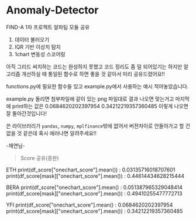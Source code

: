 # Anomaly-Detector
FIND-A 1차 프로젝트 알파팀 모듈 공유


1. 데이터 불러오기
2. IQR 기반 이상치 탐지
3. 1chart 변동성 스코어링

아직 그리드 써치하는 코드는 완성하지 못했고 코드 정리도 좀 덜 되어있기는 하지만 알고리즘 개선하실 때 통일된 함수로 하면 좋을 것 같아서 미리 공유드렸어요!!

functions.py에 필요한 함수들 있고 example.py에서 사용하는 예시 적어놓았습니다. 

example.py 돌리면 첨부파일에 같이 있는 png 파일대로 결과 나오면 맞는거고 마지막에 print하는 값은 0.0684620202397954
0.34212219357360485
이렇게 나오면 잘 돌아간것입니다!

쓴 라이브러리가 `pandas`, `numpy`, `mplfinance`밖에 없어서 버젼차이로 안돌아가고 할 건 없을 것 같은데 혹시 에러나면 알려주세요!!

-재연님-


>Score 공유(종완)  

ETH
print(df_score["onechart_score"].mean()) : 0.03135716018707601  
print(df_score[mask]["onechart_score"].mean()) : 0.44614434628215444  

BERA
print(df_score["onechart_score"].mean() : 0.051387965329048414  
print(df_score[mask]["onechart_score"].mean()) : 0.49410255477772713  

YFI
print(df_score["onechart_score"].mean() : 0.0684620202397954  
print(df_score[mask]["onechart_score"].mean()) : 0.34212219357360485  
